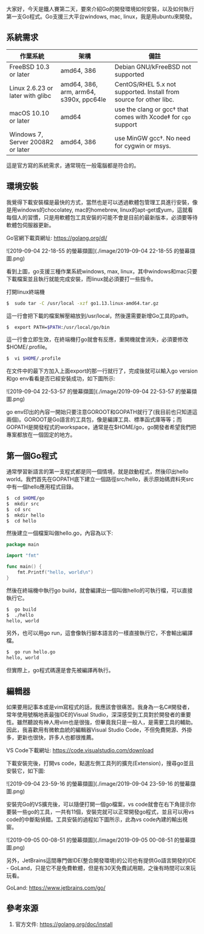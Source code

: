 大家好，今天是鐵人賽第二天，要來介紹Go的開發環境如何安裝，以及如何執行第一支Go程式。Go支援三大平台windows, mac, linux，我是用ubuntu來開發。



## 系統需求


| 作業系統                          | 架構                                   | 備註                                                         |
| --------------------------------- | -------------------------------------- | ------------------------------------------------------------ |
| FreeBSD 10.3 or later             | amd64, 386                             | Debian GNU/kFreeBSD not supported                            |
| Linux 2.6.23 or later with glibc  | amd64, 386, arm, arm64, s390x, ppc64le | CentOS/RHEL 5.x not supported. Install from source for other libc. |
| macOS 10.10 or later              | amd64                                  | use the clang or gcc† that comes with Xcode‡ for `cgo` support |
| Windows 7, Server 2008R2 or later | amd64, 386                             | use MinGW gcc†. No need for cygwin or msys.                  |

這是官方寫的系統需求，通常現在一般電腦都是符合的。



## 環境安裝

我覺得下載安裝檔是最快的方式，當然也是可以透過軟體包管理工具進行安裝，像是用windows的chocolatey, mac的homebrew, linux的apt-get或yum，這就看每個人的習慣，只是用軟體包工具安裝的可能不會是目前的最新版本，必須要等待軟體包伺服器更新。

Go官網下載頁網址: https://golang.org/dl/

![2019-09-04 22-18-55 的螢幕擷圖](./image/2019-09-04 22-18-55 的螢幕擷圖.png)

看到上圖，go支援三種作業系統windows, max, linux，其中windows和mac只要下載檔案並且執行就能完成安裝，而linux就必須要打一些指令。

打開linux終端機

``` bash
$  sudo tar -C /usr/local -xzf go1.13.linux-amd64.tar.gz
```

這一行會把下載的檔案解壓縮放到/usr/local，然後還需要新增Go工具的path。

``` bash
$  export PATH=$PATH:/usr/local/go/bin
```

這一行會立即生效，在終端機打go就會有反應，重開機就會消失，必須要修改$HOME/.profile。

``` bash 
$  vi $HOME/.profile
```

在文件中的最下方加入上面export的那一行就行了，完成後就可以輸入go version和go env看看是否已經安裝成功，如下圖所示:

![2019-09-04 22-53-57 的螢幕擷圖](./image/2019-09-04 22-53-57 的螢幕擷圖.png)

go env印出的內容一開始只要注意GOROOT和GOPATH就行了(我目前也只知道這兩個)。GOROOT是Go語言的工具包，像是編譯工具、標準函式庫等等；而GOPATH是開發程式的workspace，通常是在$HOME/go，go開發者希望我們把專案都放在一個固定的地方。



## 第一個Go程式

通常學習新語言的第一支程式都是同一個情境，就是啟動程式，然後印出hello world。我們首先在GOPATH底下建立一個路徑src/hello，表示原始碼資料夾src中有一個hello應用程式目錄。

``` bash
$  cd $HOME/go
$  mkdir src
$  cd src
$  mkdir hello
$  cd hello
```

然後建立一個檔案叫做hello.go，內容為以下:

``` go
package main

import "fmt"

func main() {
	fmt.Printf("hello, world\n")
}
```

然後在終端機中執行go build，就會編譯出一個叫做hello的可執行檔，可以直接執行它。

``` bash
$  go build
$  ./hello
hello, world
```

另外，也可以用go run，這會像執行腳本語言的一樣直接執行它，不會輸出編譯檔。

``` bash
$  go run hello.go
hello, world
```

但實際上，go程式碼還是會先被編譯再執行。



## 編輯器

如果要用記事本或是vim寫程式的話，我應該會很痛苦。我身為一名C#開發者，常年使用號稱地表最強IDE的Visual Studio，深深感受到工具對於開發者的重要性。雖然聽說有神人用vim也是很強，但畢竟我只是一般人，是需要工具的輔助。因此，我喜歡用有微軟血統的編輯器Visual Studio Code，不但免費開源、外掛多，更新也很快，許多人也都很推薦。

VS Code下載網址: https://code.visualstudio.com/download

下載安裝完後，打開vs code，點選左側工具列的擴充(Extension)，搜尋go並且安裝它，如下圖:

![2019-09-04 23-59-16 的螢幕擷圖](./image/2019-09-04 23-59-16 的螢幕擷圖.png)

安裝完Go的VS擴充後，可以隨便打開一個go檔案，vs code就會在右下角提示你要裝一些go的工具，一共有11個，安裝完就可以正常開發go程式，並且可以用vs code的中斷點偵錯。工具安裝的過程如下圖所示，此為vs code內建的輸出視窗。

![2019-09-05 00-08-51 的螢幕擷圖](./image/2019-09-05 00-08-51 的螢幕擷圖.png)



另外，JetBrains這間專門做IDE(整合開發環境)的公司也有提供Go語言開發的IDE - GoLand，只是它不是免費軟體，但是有30天免費試用期，之後有時間可以來玩玩看。

GoLand: https://www.jetbrains.com/go/



## 參考來源

1. 官方文件: https://golang.org/doc/install